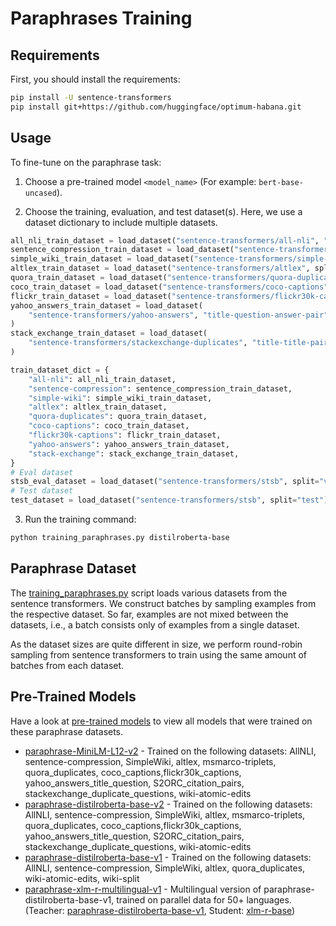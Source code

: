 # Paraphrases Training

## Requirements

First, you should install the requirements:

```bash
pip install -U sentence-transformers
pip install git+https://github.com/huggingface/optimum-habana.git
```

## Usage

To fine-tune on the paraphrase task:

1. Choose a pre-trained model `<model_name>` (For example: `bert-base-uncased`).

2. Choose the training, evaluation, and test dataset(s). Here, we use a dataset dictionary to include multiple datasets.

```python
all_nli_train_dataset = load_dataset("sentence-transformers/all-nli", "triplet", split="train")
sentence_compression_train_dataset = load_dataset("sentence-transformers/sentence-compression", split="train")
simple_wiki_train_dataset = load_dataset("sentence-transformers/simple-wiki", split="train")
altlex_train_dataset = load_dataset("sentence-transformers/altlex", split="train")
quora_train_dataset = load_dataset("sentence-transformers/quora-duplicates", "triplet", split="train")
coco_train_dataset = load_dataset("sentence-transformers/coco-captions", split="train")
flickr_train_dataset = load_dataset("sentence-transformers/flickr30k-captions", split="train")
yahoo_answers_train_dataset = load_dataset(
    "sentence-transformers/yahoo-answers", "title-question-answer-pair", split="train"
)
stack_exchange_train_dataset = load_dataset(
    "sentence-transformers/stackexchange-duplicates", "title-title-pair", split="train"
)

train_dataset_dict = {
    "all-nli": all_nli_train_dataset,
    "sentence-compression": sentence_compression_train_dataset,
    "simple-wiki": simple_wiki_train_dataset,
    "altlex": altlex_train_dataset,
    "quora-duplicates": quora_train_dataset,
    "coco-captions": coco_train_dataset,
    "flickr30k-captions": flickr_train_dataset,
    "yahoo-answers": yahoo_answers_train_dataset,
    "stack-exchange": stack_exchange_train_dataset,
}
# Eval dataset
stsb_eval_dataset = load_dataset("sentence-transformers/stsb", split="validation")
# Test dataset
test_dataset = load_dataset("sentence-transformers/stsb", split="test")
```

3. Run the training command:

```bash
python training_paraphrases.py distilroberta-base
```

## Paraphrase Dataset

The [training_paraphrases.py](training_paraphrases.py) script loads various datasets from the sentence transformers. We construct batches by sampling examples from the respective dataset. So far, examples are not mixed between the datasets, i.e., a batch consists only of examples from a single dataset.

As the dataset sizes are quite different in size, we perform round-robin sampling from sentence transformers to train using the same amount of batches from each dataset.

## Pre-Trained Models

Have a look at [pre-trained models](https://github.com/UKPLab/sentence-transformers/blob/master/docs/sentence_transformer/pretrained_models.md) to view all models that were trained on these paraphrase datasets.

- [paraphrase-MiniLM-L12-v2](https://huggingface.co/sentence-transformers/paraphrase-MiniLM-L12-v2) - Trained on the following datasets: AllNLI, sentence-compression, SimpleWiki, altlex, msmarco-triplets, quora_duplicates, coco_captions,flickr30k_captions, yahoo_answers_title_question, S2ORC_citation_pairs, stackexchange_duplicate_questions, wiki-atomic-edits
- [paraphrase-distilroberta-base-v2](https://huggingface.co/sentence-transformers/paraphrase-distilroberta-base-v2) - Trained on the following datasets: AllNLI, sentence-compression, SimpleWiki, altlex, msmarco-triplets, quora_duplicates, coco_captions,flickr30k_captions, yahoo_answers_title_question, S2ORC_citation_pairs, stackexchange_duplicate_questions, wiki-atomic-edits
- [paraphrase-distilroberta-base-v1](https://huggingface.co/sentence-transformers/paraphrase-distilroberta-base-v1) - Trained on the following datasets: AllNLI, sentence-compression, SimpleWiki, altlex, quora_duplicates, wiki-atomic-edits, wiki-split
- [paraphrase-xlm-r-multilingual-v1](https://huggingface.co/sentence-transformers/paraphrase-xlm-r-multilingual-v1) - Multilingual version of paraphrase-distilroberta-base-v1, trained on parallel data for 50+ languages. (Teacher: [paraphrase-distilroberta-base-v1](https://huggingface.co/sentence-transformers/paraphrase-distilroberta-base-v1), Student: [xlm-r-base](https://huggingface.co/FacebookAI/xlm-roberta-base))
